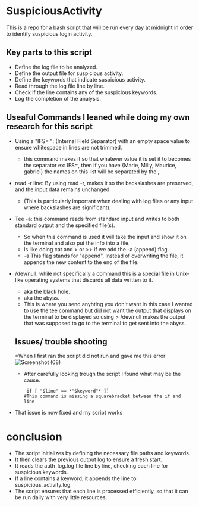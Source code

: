 # SuspiciousActivity
This is a repo for a bash script that will be run every day at midnight in order to identify suspicious login activity.
## Key parts to this script
 - Define the log file to be analyzed.
 - Define the output file for suspicious activity.
 - Define the keywords that indicate suspicious activity.
 - Read through the log file line by line.
 - Check if the line contains any of the suspicious keywords.
 - Log the completion of the analysis.

## Useaful Commands I leaned while doing my own research for this script
 * Using a "IFS= ": (Internal Field Separator) with an empty space value to ensure whitespace in lines are not trimmed.
     - this command makes it so that whatever value it is set it to becomes the separator ex: IFS=,  then if you have {Marie, Milly, Maurice, gabriel} the names on this list will be separated by the ,. 
 
 * read -r line: By using read -r, makes it so the backslashes are preserved, and the input data remains unchanged.
    - (This is particularly important when dealing with log files or any input where backslashes are significant).
 * Tee -a: this command reads from standard input and writes to both standard output and the specified file(s).
    - So when this command is used it will take the input and show it on the terminal and also put the info into a file.
    - Is like doing cat and > or >> if we add the -a (append) flag.
    - -a This flag stands for "append". Instead of overwriting the file, it appends the new content to the end of the file.
 * /dev/null: while not specifically a command this is a special file in Unix-like operating systems that discards all data written to it.
    - aka the black hole.
    - aka the abyss.
    - This is where you send anyhting you don't want in this case I wanted to use the tee command but did not want the output that displays on the terminal to be displayed so using > /dev/null makes the output that was supposed to go to the terminal to get sent into the abyss.
   ## Issues/ trouble shooting
    *When I first ran the script did not run and gave me this error
   ![Screenshot (68)](https://github.com/user-attachments/assets/e44745d2-eff0-44a6-943b-125e4d5f0db9)
   - After carefully looking trough the script I found what may be the cause.
      ```
       if [ "$line" == *"$keyword"* ]]
     #This command is missing a squarebracket between the if and line
      ```
  * That issue is now fixed and my script works

 # conclusion
 - The script initializes by defining the necessary file paths and keywords.
 - It then clears the previous output log to ensure a fresh start.
 - It reads the auth_log.log file line by line, checking each line for suspicious keywords.
 - If a line contains a keyword, it appends the line to suspicious_activity.log.
 - The script ensures that each line is processed efficiently, so that it can be run daily with very little resources.

  
